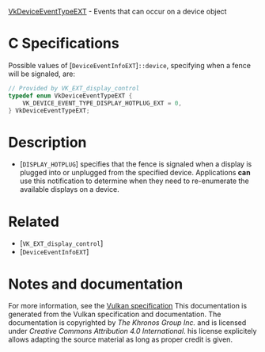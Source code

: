 [VkDeviceEventTypeEXT](https://www.khronos.org/registry/vulkan/specs/1.3-extensions/man/html/VkDeviceEventTypeEXT.html) - Events that can occur on a device object

# C Specifications
Possible values of [`DeviceEventInfoEXT`]`::device`, specifying when
a fence will be signaled, are:
```c
// Provided by VK_EXT_display_control
typedef enum VkDeviceEventTypeEXT {
    VK_DEVICE_EVENT_TYPE_DISPLAY_HOTPLUG_EXT = 0,
} VkDeviceEventTypeEXT;
```

# Description
- [`DISPLAY_HOTPLUG`] specifies that the fence is signaled when a display is plugged into or unplugged from the specified device. Applications  **can**  use this notification to determine when they need to re-enumerate the available displays on a device.

# Related
- [`VK_EXT_display_control`]
- [`DeviceEventInfoEXT`]

# Notes and documentation
For more information, see the [Vulkan specification](https://www.khronos.org/registry/vulkan/specs/1.3-extensions/html/vkspec.html)
This documentation is generated from the Vulkan specification and documentation.
The documentation is copyrighted by *The Khronos Group Inc.* and is licensed under *Creative Commons Attribution 4.0 International*.
his license explicitely allows adapting the source material as long as proper credit is given.
        